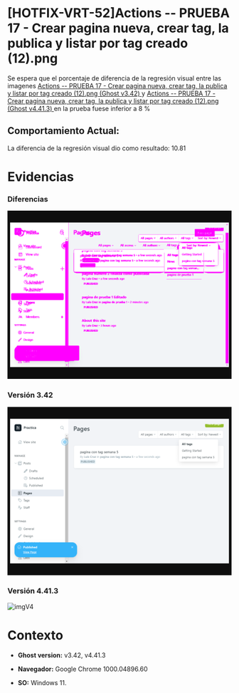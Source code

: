 # [HOTFIX-VRT-52]Actions -- PRUEBA 17 - Crear pagina nueva, crear tag, la publica y listar por tag creado (12).png

Se espera que el porcentaje de diferencia de la regresión visual entre las imagenes [Actions -- PRUEBA 17 - Crear pagina nueva, crear tag, la publica y listar por tag creado (12).png (Ghost v3.42) ](https://raw.githubusercontent.com/j-albarracin-uniandes/pruebas-automatizadas/master/semana8/PruebasVRT/backstop_data/bitmaps_reference/backstop_default_Actions_--_PRUEBA_17_-_Crear_pagina_nueva_crear_tag_la_publica_y_listar_por_tag_creado_12png_0_document_1_tablet.png) y [Actions -- PRUEBA 17 - Crear pagina nueva, crear tag, la publica y listar por tag creado (12).png (Ghost v4.41.3) ](https://raw.githubusercontent.com/j-albarracin-uniandes/pruebas-automatizadas/master/semana8/PruebasVRT/v4/Actions%20--%20PRUEBA%2017%20-%20Crear%20pagina%20nueva,%20crear%20tag,%20la%20publica%20y%20listar%20por%20tag%20creado%20(12).png)  en la prueba fuese inferior a 8 %

## Comportamiento Actual:

La diferencia de la regresión visual dio como resultado: 10.81

# Evidencias

### Diferencias 

![tmgDiff](https://raw.githubusercontent.com/j-albarracin-uniandes/pruebas-automatizadas/master/semana8/PruebasVRT/backstop_data/bitmaps_test/20220514-114921/failed_diff_backstop_default_Actions_--_PRUEBA_17_-_Crear_pagina_nueva_crear_tag_la_publica_y_listar_por_tag_creado_12png_0_document_1_tablet.png)

### Versión 3.42

![imgV3](https://raw.githubusercontent.com/j-albarracin-uniandes/pruebas-automatizadas/master/semana8/PruebasVRT/backstop_data/bitmaps_reference/backstop_default_Actions_--_PRUEBA_17_-_Crear_pagina_nueva_crear_tag_la_publica_y_listar_por_tag_creado_12png_0_document_1_tablet.png)

### Versión 4.41.3

![imgV4](https://raw.githubusercontent.com/j-albarracin-uniandes/pruebas-automatizadas/master/semana8/PruebasVRT/v4/Actions%20--%20PRUEBA%2017%20-%20Crear%20pagina%20nueva,%20crear%20tag,%20la%20publica%20y%20listar%20por%20tag%20creado%20(12).png)

# Contexto

+ **Ghost version:** v3.42, v4.41.3

+ **Navegador:** Google Chrome 1000.04896.60

+ **SO:** Windows 11.

